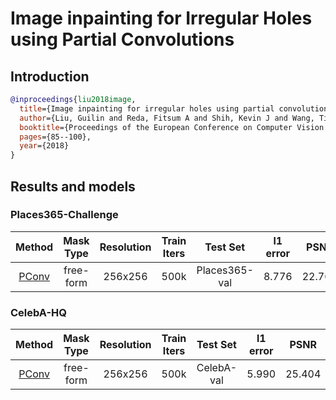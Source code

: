 # Image inpainting for Irregular Holes using Partial Convolutions

## Introduction

<!-- [ALGORITHM] -->

```bibtex
@inproceedings{liu2018image,
  title={Image inpainting for irregular holes using partial convolutions},
  author={Liu, Guilin and Reda, Fitsum A and Shih, Kevin J and Wang, Ting-Chun and Tao, Andrew and Catanzaro, Bryan},
  booktitle={Proceedings of the European Conference on Computer Vision (ECCV)},
  pages={85--100},
  year={2018}
}
```

## Results and models

### Places365-Challenge

|                                   Method                                    | Mask Type | Resolution | Train Iters |   Test Set    | l1 error |  PSNR  | SSIM  |                                                                                                                        Download                                                                                                                         |
| :-------------------------------------------------------------------------: | :-------: | :--------: | :---------: | :-----------: | :------: | :----: | :---: | :-----------------------------------------------------------------------------------------------------------------------------------------------------------------------------------------------------------------------------------------------------: |
| [PConv](/configs/inpainting/partial_conv/pconv_256x256_stage2_4x2_places.py) | free-form |  256x256   |    500k     | Places365-val |  8.776   | 22.762 | 0.801 | [model](https://download.openmmlab.com/mmediting/inpainting/pconv/pconv_256x256_stage2_4x2_places_20200619-1ffed0e8.pth) \| [log](https://download.openmmlab.com/mmediting/inpainting/pconv/pconv_256x256_stage2_4x2_places_20200619-1ffed0e8.log.json) |

### CelebA-HQ

|                                   Method                                    | Mask Type | Resolution | Train Iters |  Test Set  | l1 error |  PSNR  | SSIM  |                                                                                                                        Download                                                                                                                         |
| :-------------------------------------------------------------------------: | :-------: | :--------: | :---------: | :--------: | :------: | :----: | :---: | :-----------------------------------------------------------------------------------------------------------------------------------------------------------------------------------------------------------------------------------------------------: |
| [PConv](/configs/inpainting/partial_conv/pconv_256x256_stage2_4x2_celeba.py) | free-form |  256x256   |    500k     | CelebA-val |  5.990   | 25.404 | 0.853 | [model](https://download.openmmlab.com/mmediting/inpainting/pconv/pconv_256x256_stage2_4x2_celeba_20200619-860f8b95.pth) \| [log](https://download.openmmlab.com/mmediting/inpainting/pconv/pconv_256x256_stage2_4x2_celeba_20200619-860f8b95.log.json) |
